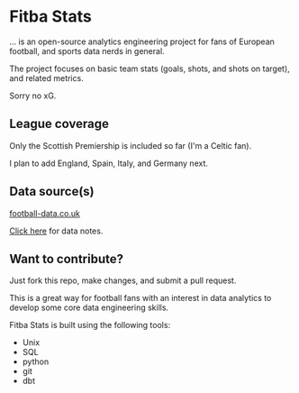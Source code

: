 # Fitba Stats

... is an open-source analytics engineering project for fans of European football, and sports data nerds in general.

The project focuses on basic team stats (goals, shots, and shots on target), and related metrics. 

Sorry no xG.

## League coverage

Only the Scottish Premiership is included so far (I'm a Celtic fan).

I plan to add England, Spain, Italy, and Germany next.

## Data source(s)

[football-data.co.uk](http://football-data.co.uk/)

[Click here](https://github.com/seth-dobson/fitba-stats/blob/master/dbt/data/data_notes.md) for data notes.

## Want to contribute?

Just fork this repo, make changes, and submit a pull request. 

This is a great way for football fans with an interest in data analytics to develop some core data engineering skills.

Fitba Stats is built using the following tools:

- Unix 
- SQL 
- python
- git
- dbt